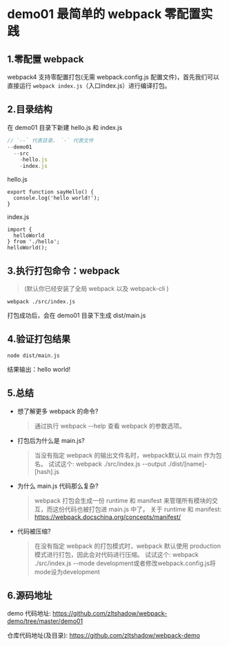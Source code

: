 # demo01 最简单的 webpack 零配置实践

## 1.零配置 webpack

webpack4 支持零配置打包(无需 webpack.config.js 配置文件)，首先我们可以直接运行 `webpack index.js`（入口index.js）进行编译打包。

## 2.目录结构

在 demo01 目录下新建 hello.js 和 index.js

```javascript
// `--` 代表目录， `-` 代表文件
--demo01
  --src
    -hello.js
    -index.js
```

hello.js

```javacript
export function sayHello() {
  console.log('hello world!');
}
```

index.js

```javacript
import {
  helloWorld
} from './hello';
helloWorld();
```

## 3.执行打包命令：webpack

>(默认你已经安装了全局 webpack 以及 webpack-cli )

```javacript
webpack ./src/index.js
```

打包成功后，会在 demo01 目录下生成 dist/main.js

## 4.验证打包结果

```javacript
node dist/main.js
```

结果输出：hello world!

## 5.总结

* 想了解更多 webpack 的命令?

  >通过执行 webpack --help 查看 webpack 的参数选项。

* 打包后为什么是 main.js?

  >当没有指定 webpack 的输出文件名时，webpack默认以 main 作为包名。
  >试试这个: webpack ./src/index.js --output ./dist/[name]-[hash].js

* 为什么 main.js 代码那么复杂?

  >webpack 打包会生成一份 runtime 和 manifest 来管理所有模块的交互，而这份代码也被打包进 main.js 中了。
  >关于 runtime 和 manifest: <https://webpack.docschina.org/concepts/manifest/>

* 代码被压缩?

  >在没有指定 webpack 的打包模式时，webpack 默认使用 production 模式进行打包，因此会对代码进行压缩。
  >试试这个: webpack ./src/index.js --mode development或者修改webpack.config.js将mode设为development

## 6.源码地址

demo 代码地址: <https://github.com/zltshadow/webpack-demo/tree/master/demo01>

仓库代码地址(及目录): <https://github.com/zltshadow/webpack-demo>
